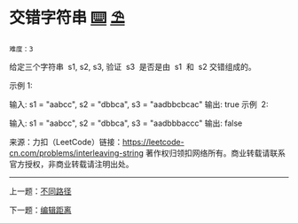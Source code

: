 # 交错字符串 [⌨️](https://github.com/tolerance-go/keep-learning/blob/master/src/数据结构和算法/动态规划/index.code.ts) [⛱️](https://github.com/tolerance-go/keep-learning/blob/master/src/数据结构和算法/动态规划/index.test.ts)

`难度：3`

给定三个字符串  s1, s2, s3, 验证  s3  是否是由  s1  和  s2 交错组成的。

示例 1:

输入: s1 = "aabcc", s2 = "dbbca", s3 = "aadbbcbcac" 输出: true 示例  2:

输入: s1 = "aabcc", s2 = "dbbca", s3 = "aadbbbaccc" 输出: false

来源：力扣（LeetCode）链接：https://leetcode-cn.com/problems/interleaving-string 著作权归领扣网络所有。商业转载请联系官方授权，非商业转载请注明出处。


---

上一题：[不同路径](https://github.com/tolerance-go/keep-learning/blob/master/output/数据结构和算法/动态规划/不同路径.md)

下一题：[编辑距离](https://github.com/tolerance-go/keep-learning/blob/master/output/数据结构和算法/动态规划/编辑距离.md)